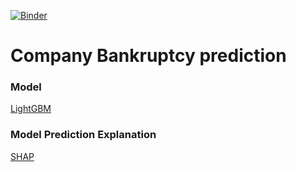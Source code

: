 [![Binder](https://mybinder.org/badge_logo.svg)](https://mybinder.org/v2/gh/BaiyanRen/Bankrupt-prediction/HEAD)

# Company Bankruptcy prediction

### Model
[LightGBM](https://lightgbm.readthedocs.io/en/latest/)

### Model Prediction Explanation
[SHAP](https://shap.readthedocs.io/en/latest/)

